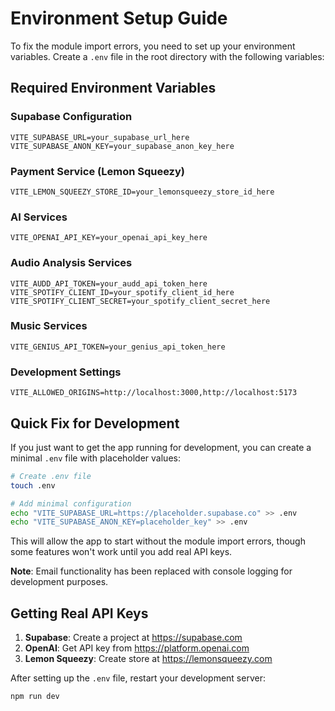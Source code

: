# Environment Setup Guide

To fix the module import errors, you need to set up your environment variables. Create a `.env` file in the root directory with the following variables:

## Required Environment Variables

### Supabase Configuration
```
VITE_SUPABASE_URL=your_supabase_url_here
VITE_SUPABASE_ANON_KEY=your_supabase_anon_key_here
```

### Payment Service (Lemon Squeezy)
```
VITE_LEMON_SQUEEZY_STORE_ID=your_lemonsqueezy_store_id_here
```

### AI Services
```
VITE_OPENAI_API_KEY=your_openai_api_key_here
```

### Audio Analysis Services
```
VITE_AUDD_API_TOKEN=your_audd_api_token_here
VITE_SPOTIFY_CLIENT_ID=your_spotify_client_id_here
VITE_SPOTIFY_CLIENT_SECRET=your_spotify_client_secret_here
```

### Music Services
```
VITE_GENIUS_API_TOKEN=your_genius_api_token_here
```

### Development Settings
```
VITE_ALLOWED_ORIGINS=http://localhost:3000,http://localhost:5173
```

## Quick Fix for Development

If you just want to get the app running for development, you can create a minimal `.env` file with placeholder values:

```bash
# Create .env file
touch .env

# Add minimal configuration
echo "VITE_SUPABASE_URL=https://placeholder.supabase.co" >> .env
echo "VITE_SUPABASE_ANON_KEY=placeholder_key" >> .env
```

This will allow the app to start without the module import errors, though some features won't work until you add real API keys.

**Note**: Email functionality has been replaced with console logging for development purposes.

## Getting Real API Keys

1. **Supabase**: Create a project at https://supabase.com
2. **OpenAI**: Get API key from https://platform.openai.com
3. **Lemon Squeezy**: Create store at https://lemonsqueezy.com

After setting up the `.env` file, restart your development server:

```bash
npm run dev
```